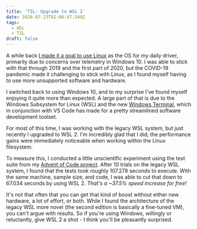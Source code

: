 ```yaml
---
title: 'TIL: Upgrade to WSL 2'
date: 2020-07-23T02:06:47.549Z
tags:
  - WSL
  - TIL
draft: false
---
```

A while back [I made it a goal to use Linux](https://mattdalzell.com/blog/2019-new-year-goals/) as the OS for my daily driver, primarily due to concerns over telemetry in Windows 10.  I was able to stick with that through 2019 and the first part of 2020, but the COVID-19 pandemic made it challenging to stick with Linux, as I found myself having to use more unsupported software and hardware.

I switched back to using Windows 10, and to my surprise I've found myself enjoying it quite more than expected.  A large part of that is due to the Windows Subsystem for Linux (WSL) and the new [Windows Terminal](https://github.com/Microsoft/Terminal), which in conjunction with VS Code has made for a pretty streamlined software development toolset.

For most of this time, I was working with the legacy WSL system, but just recently I upgraded to WSL 2.  I'm incredibly glad that I did; the performance gains were immediately noticeable when working within the Linux filesystem. 

To measure this, I conducted a little unscientific experiment using the test suite from my [Advent of Code project](https://github.com/mdalzell/advent-of-code-2019).  After 10 trials on the legacy WSL system, I found that the tests took roughly 107.278 seconds to execute.  With the same machine, sample size, and code, I was able to cut that down to 67.034 seconds by using WSL 2.  _That's a ~37.5% speed increase for free!_

It's not that often that you can get that kind of boost without either new hardware, a lot of effort, or both. While I found the architecture of the legacy WSL more novel (the second edition is basically a fine-tuned VM), you can't argue with results.  So if you're using Windows, willingly or reluctantly, give WSL 2 a shot - I think you'll be pleasantly surprised.
